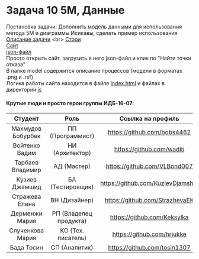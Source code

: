 # Задача 10 5M, Данные <br>
Постановка задачи: Дополнить модель данными для использования метода 5M и диаграммы Исикавы, сделать пример использования <br>
[Описание задачи](https://github.com/stankin/oop-2018/wiki/%D0%97%D0%B0%D0%B4%D0%B0%D1%87%D0%B0-%E2%84%9610-(5M,-%D0%98%D1%81%D0%B8%D0%BA%D0%B0%D0%B2%D0%B0))
<br>
[Стори](https://github.com/stankin/oop-model/issues/108)
<br>
[Сайт](https://bobs4462.github.io/) <br>
[json-файл](https://github.com/stankin/oop-model/blob/master/JSON2M5/data.json) <br>
Просто открыть сайт, загрузить в него json-файл и клик по "Найти точки отказа"  <br>
В папке model содержится описание процессов (модели в форматах .png и .rsf) <br>
Логика работы сайта находится в файле [index.html](https://github.com/stankin/oop-model/blob/master/JSON2M5/index.html) и файлах в директории [js](https://github.com/stankin/oop-model/tree/master/JSON2M5/js)


#### Крутые люди и просто герои группы ИДБ-16-07:

| Студент            | Роль                  | Ссылка на профиль                 |
| :----------------: | :-------------------: | :-------------------------------: |
| Махмудов Бобурбек  | ПП (Программист)      | https://github.com/bobs4462      |
| Войтенко Вадим     | НИ (Архитектор)       | https://github.com/waditi         |
| Тарбаев Владимир   | АД (Мастер)           | https://github.com/VLBond007      |
| Кузиев Джамшид     | БА (Тестировщик)      | https://github.com/KuzievDjamshid |
| Стражева Елена     | ВН (Дизайнер)         | https://github.com/StrazhevaEK    |
| Дерменжи Мария     | РП (Владелец продукта)| https://github.com/Keksylka       |
| Слученкова Мария   | КО (Тех. писатель)    | https://github.com/hrjukke        |
| Бада Тосин         | СП (Аналитик)         | https://github.com/tosin1307      |
